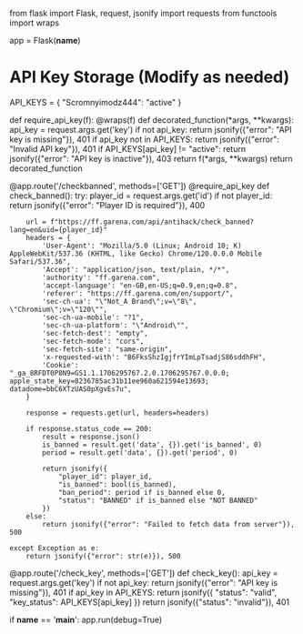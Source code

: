 from flask import Flask, request, jsonify
import requests
from functools import wraps

app = Flask(__name__)

# API Key Storage (Modify as needed)
API_KEYS = {
    "Scromnyimodz444": "active"
}

def require_api_key(f):
    @wraps(f)
    def decorated_function(*args, **kwargs):
        api_key = request.args.get('key')
        if not api_key:
            return jsonify({"error": "API key is missing"}), 401
        if api_key not in API_KEYS:
            return jsonify({"error": "Invalid API key"}), 401
        if API_KEYS[api_key] != "active":
            return jsonify({"error": "API key is inactive"}), 403
        return f(*args, **kwargs)
    return decorated_function

@app.route('/checkbanned', methods=['GET'])
@require_api_key
def check_banned():
    try:
        player_id = request.args.get('id')
        if not player_id:
            return jsonify({"error": "Player ID is required"}), 400

        url = f"https://ff.garena.com/api/antihack/check_banned?lang=en&uid={player_id}"
        headers = {
            'User-Agent': "Mozilla/5.0 (Linux; Android 10; K) AppleWebKit/537.36 (KHTML, like Gecko) Chrome/120.0.0.0 Mobile Safari/537.36",
            'Accept': "application/json, text/plain, */*",
            'authority': "ff.garena.com",
            'accept-language': "en-GB,en-US;q=0.9,en;q=0.8",
            'referer': "https://ff.garena.com/en/support/",
            'sec-ch-ua': "\"Not_A Brand\";v=\"8\", \"Chromium\";v=\"120\"",
            'sec-ch-ua-mobile': "?1",
            'sec-ch-ua-platform': "\"Android\"",
            'sec-fetch-dest': "empty",
            'sec-fetch-mode': "cors",
            'sec-fetch-site': "same-origin",
            'x-requested-with': "B6FksShzIgjfrYImLpTsadjS86sddhFH",
            'Cookie': "_ga_8RFDT0P8N9=GS1.1.1706295767.2.0.1706295767.0.0.0; apple_state_key=8236785ac31b11ee960a621594e13693; datadome=bbC6XTzUAS0pXgvEs7u",
        }

        response = requests.get(url, headers=headers)
        
        if response.status_code == 200:
            result = response.json()
            is_banned = result.get('data', {}).get('is_banned', 0)
            period = result.get('data', {}).get('period', 0)

            return jsonify({
                "player_id": player_id,
                "is_banned": bool(is_banned),
                "ban_period": period if is_banned else 0,
                "status": "BANNED" if is_banned else "NOT BANNED"
            })
        else:
            return jsonify({"error": "Failed to fetch data from server"}), 500

    except Exception as e:
        return jsonify({"error": str(e)}), 500

@app.route('/check_key', methods=['GET'])
def check_key():
    api_key = request.args.get('key')
    if not api_key:
        return jsonify({"error": "API key is missing"}), 401
    if api_key in API_KEYS:
        return jsonify({
            "status": "valid",
            "key_status": API_KEYS[api_key]
        })
    return jsonify({"status": "invalid"}), 401

if __name__ == '__main__':
    app.run(debug=True)
